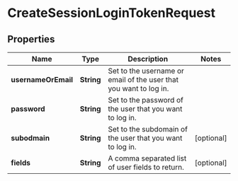 

# CreateSessionLoginTokenRequest


## Properties

| Name | Type | Description | Notes |
|------------ | ------------- | ------------- | -------------|
|**usernameOrEmail** | **String** | Set to the username or email of the user that you want to log in. |  |
|**password** | **String** | Set to the password of the user that you want to log in. |  |
|**subodmain** | **String** | Set to the subdomain of the user that you want to log in. |  [optional] |
|**fields** | **String** | A comma separated list of user fields to return. |  [optional] |



